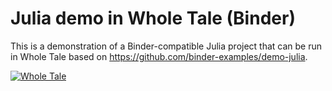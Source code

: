 # Julia demo in Whole Tale (Binder)

This is a demonstration of a Binder-compatible Julia project that can be run in
Whole Tale based on https://github.com/binder-examples/demo-julia.

[![Whole Tale](https://img.shields.io/badge/Run%20in-Whole%20Tale-blue)](https://dashboard.local.wholetale.org/mine?asTale=true&uri=https%3A%2F%2Fgithub.com%2Fwhole-tale%2Fjulia-example&git=true)
